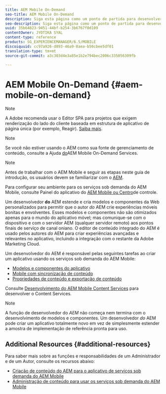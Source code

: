 ```yaml
---
title: AEM Mobile On-Demand
seo-title: AEM Mobile On-Demand
description: Siga esta página como um ponto de partida para desenvolver aplicativos de serviços sob demanda com o AEM (Adobe Experience Manager). A página aborda os tópicos relevantes para um desenvolvedor de um aplicativo.
seo-description: Siga esta página como um ponto de partida para desenvolver aplicativos de serviços sob demanda com o AEM (Adobe Experience Manager). A página aborda os tópicos relevantes para um desenvolvedor de um aplicativo.
uuid: 35b64823-9451-44bf-b254-3b6767f0d109
contentOwner: JYOTIKA SYAL
content-type: reference
products: SG_EXPERIENCEMANAGER/6.5/MOBILE
discoiquuid: cc97a926-d893-46a9-8aea-b56cbee5df01
translation-type: tm+mt
source-git-commit: a3c303d4e3a85e1b2e794bec2006c335056309fb

---
```



# AEM Mobile On-Demand {#aem-mobile-on-demand}

>[!NOTE]
>
>A Adobe recomenda usar o Editor SPA para projetos que exigem renderização do lado do cliente baseada em estrutura de aplicativo de página única (por exemplo, Reagir). [Saiba mais](/help/sites-developing/spa-overview.md).

>[!NOTE]
>
>Se você não estiver usando o AEM como sua fonte de gerenciamento de conteúdo, consulte a Ajuda [do](https://helpx.adobe.com/digital-publishing-solution/topics.html)AEM Mobile On-Demand Services.

>[!NOTE]
>
>Antes de trabalhar com o AEM Mobile e seguir as etapas neste guia de introdução, os usuários devem se familiarizar com o [AEM](/help/sites-deploying/deploy.md).
>
>Para configurar seu ambiente para os serviços sob demanda do AEM Mobile, consulte Painel do aplicativo do [AEM Mobile ou Centro](/help/mobile/mobile-apps-ondemand-application-dashboard.md)de controle.

Um desenvolvedor **do** AEM estende e cria modelos e componentes da Web personalizados para permitir que o autor *do* AEM crie experiências móveis bonitas e envolventes. Esses modelos e componentes não são otimizados apenas para o mundo do aplicativo móvel; mas comunique-se com o dispositivo e com o servidor AEM (qualquer servidor remoto) aos pontos finais de serviço de canal oniano. O editor de conteúdo integrado do AEM é usado pelos autores *do* AEM para criar experiências avançadas e relevantes no aplicativo, incluindo a integração com o restante da Adobe Marketing Cloud.

Um desenvolvedor do AEM é responsável pelas seguintes tarefas ao criar um aplicativo usando os serviços sob demanda do AEM Mobile:

* [Modelos e componentes do aplicativo](/help/mobile/app-templates-and-components1.md)
* [Mobile com sincronização de conteúdo](/help/mobile/mobile-ondemand-contentsync.md)
* [Propriedades de conteúdo e exportação de conteúdo](/help/mobile/on-demand-content-properties-exporting.md)

Consulte [Desenvolvimento do AEM Mobile Content Services](//help/mobile/developing-content-services.md) para desenvolver o Content Services.

>[!NOTE]
>
>A função de desenvolvedor do *AEM* não começa nem termina com o desenvolvimento de modelos e componentes. Um desenvolvedor *do* AEM pode criar um aplicativo totalmente novo em vez de simplesmente estender a amostra de implementação de referência pronta para uso.

## Additional Resources {#additional-resources}

Para saber mais sobre as funções e responsabilidades de um Administrador e de um Autor, consulte os recursos abaixo:

* [Criação de conteúdo do AEM para o aplicativo de serviços sob demanda do AEM Mobile](/help/mobile/mobile-apps-ondemand.md)
* [Administração de conteúdo para usar os serviços sob demanda do AEM Mobile](/help/mobile/aem-mobile.md)

